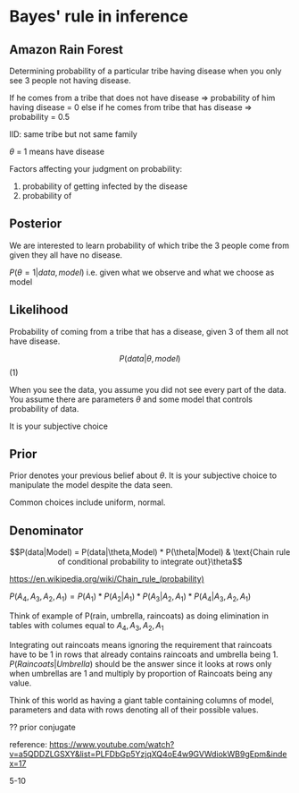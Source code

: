 # Bayes' rule in inference

## Amazon Rain Forest
Determining probability of a particular tribe having disease when you only see 3 people not having disease.

If he comes from a tribe that does not have disease => probability of him having disease = 0
else if he comes from tribe that has disease => probability = 0.5

IID: same tribe but not same family

$\theta$ = 1 means have disease

Factors affecting your judgment on probability:
1. probability of getting infected by the disease
2. probability of 



## Posterior

We are interested to learn probability of which tribe the 3 people come from given they all have no disease.

$P(\theta =1|data, model)$
i.e. given what we observe and what we choose as model

## Likelihood

Probability of coming from a tribe that has a disease, given 3 of them all not have disease.

$$P(data|\theta, model)$$(1)

When you see the data, you assume you did not see every part of the data. You assume there are parameters $\theta$ and some model that controls probability of data.

It is your subjective choice


## Prior
Prior denotes your previous belief about $\theta$. 
It is your subjective choice to manipulate the model despite the data seen.

Common choices include uniform, normal.

## Denominator


$$P(data|Model) = P(data|\theta,Model) * P(\theta|Model) & \text{Chain rule of conditional probability to integrate out}\theta$$

https://en.wikipedia.org/wiki/Chain_rule_(probability)

$P(A_4,A_3,A_2,A_1) = P(A_1)*P(A_2|A_1)*P(A_3|A_2,A_1)*P(A_4|A_3,A_2,A_1)$

Think of example of P(rain, umbrella, raincoats) as doing elimination in tables with columes equal to $A_4, A_3, A_2, A_1$


Integrating out raincoats means ignoring the requirement that raincoats have to be 1 in rows that already contains raincoats and umbrella being 1. $P(Raincoats|Umbrella)$ should be the answer since it looks at rows only when umbrellas are 1 and multiply by proportion of Raincoats being any value.


Think of this world as having a giant table containing columns of model, parameters and data with rows denoting all of their possible values.

?? prior conjugate


reference: 
https://www.youtube.com/watch?v=a5QDDZLGSXY&list=PLFDbGp5YzjqXQ4oE4w9GVWdiokWB9gEpm&index=17

5-10